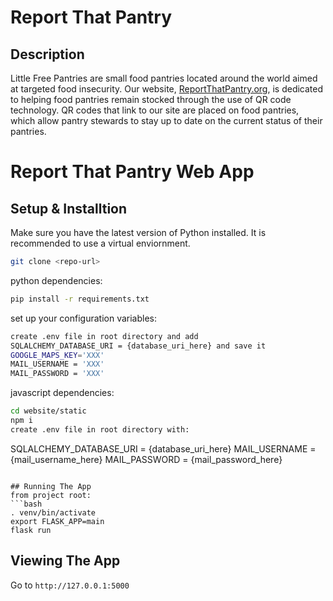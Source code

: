 # Report That Pantry

## Description

Little Free Pantries are small food pantries located around the world aimed at targeted food insecurity. Our website, [ReportThatPantry.org](http://reportthatpantry.org/), is dedicated to helping food pantries remain stocked through the use of QR code technology. QR codes that link to our site are placed on food pantries, which allow pantry stewards to stay up to date on the current status of their pantries.
# Report That Pantry Web App

## Setup & Installtion

Make sure you have the latest version of Python installed. It is recommended to use a virtual enviornment.

```bash
git clone <repo-url>
```
python dependencies:
```bash
pip install -r requirements.txt
```
set up your configuration variables:
```bash
create .env file in root directory and add 
SQLALCHEMY_DATABASE_URI = {database_uri_here} and save it
GOOGLE_MAPS_KEY='XXX'
MAIL_USERNAME = 'XXX'
MAIL_PASSWORD = 'XXX'

```
javascript dependencies:
```bash
cd website/static
npm i
create .env file in root directory with:
```
SQLALCHEMY_DATABASE_URI = {database_uri_here}
MAIL_USERNAME = {mail_username_here}
MAIL_PASSWORD = {mail_password_here}
```

## Running The App
from project root:
```bash
. venv/bin/activate
export FLASK_APP=main
flask run
```

## Viewing The App

Go to `http://127.0.0.1:5000`
